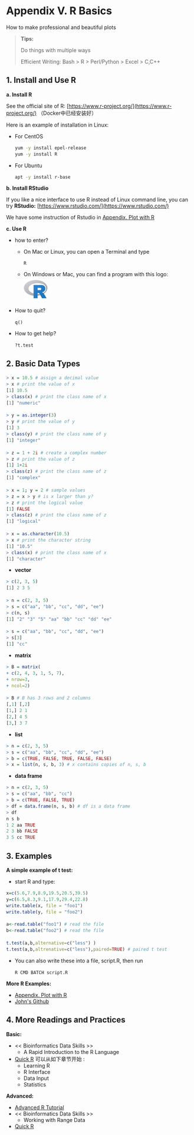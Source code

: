 # Appendix V. R Basics

How to make professional and beautiful plots

> **Tips:**
>
> Do things with multiple ways
>
> Efficient Writing: Bash &gt; R &gt; Perl/Python &gt; Excel &gt; C,C++

## 1. Install and Use R

**a. Install R**

See the official site of R: [https://www.r-project.org/](https://www.r-project.org/) （Docker中已经安装好）

Here is an example of installation in Linux:

* For CentOS

  ```bash
  yum -y install epel-release
  yum -y install R
  ```

* For Ubuntu

  ```bash
  apt -y install r-base
  ```

**b. Install RStudio**

If you like a nice interface to use R instead of Linux command line, you can try **RStudio:** [https://www.rstudio.com/](https://www.rstudio.com/)

We have some instruction of Rstudio in [Appendix. Plot with R](appendix.plots/)

**c. Use R**

* how to enter?
  * On Mac or Linux, you can open a Terminal and type 

    ```text
    R
    ```

  * On Windows or Mac, you can find a program with this   logo: ![](../.gitbook/assets/r-logo.png)
* How to quit?

  `q()`

* How to get help?

  `?t.test`

## 2. Basic Data Types

```r
> x = 10.5 # assign a decimal value
> x # print the value of x
[1] 10.5
> class(x) # print the class name of x
[1] "numeric"

> y = as.integer(3)
> y # print the value of y
[1] 3
> class(y) # print the class name of y
[1] "integer"

> z = 1 + 2i # create a complex number
> z # print the value of z
[1] 1+2i
> class(z) # print the class name of z
[1] "complex"

> x = 1; y = 2 # sample values
> z = x > y # is x larger than y?
> z # print the logical value
[1] FALSE
> class(z) # print the class name of z
[1] "logical"

> x = as.character(10.5)
> x # print the character string
[1] "10.5"
> class(x) # print the class name of x
[1] "character"
```

* **vector**

```r
> c(2, 3, 5)
[1] 2 3 5

> n = c(2, 3, 5)
> s = c("aa", "bb", "cc", "dd", "ee")
> c(n, s)
[1] "2" "3" "5" "aa" "bb" "cc" "dd" "ee"

> s = c("aa", "bb", "cc", "dd", "ee")
> s[3]
[1] "cc"
```

* **matrix**

```r
> B = matrix(
+ c(2, 4, 3, 1, 5, 7),
+ nrow=3,
+ ncol=2)

> B # B has 3 rows and 2 columns
[,1] [,2]
[1,] 2 1
[2,] 4 5
[3,] 3 7
```

* **list**

```r
> n = c(2, 3, 5)
> s = c("aa", "bb", "cc", "dd", "ee")
> b = c(TRUE, FALSE, TRUE, FALSE, FALSE)
> x = list(n, s, b, 3) # x contains copies of n, s, b
```

* **data frame**

```r
> n = c(2, 3, 5)
> s = c("aa", "bb", "cc")
> b = c(TRUE, FALSE, TRUE)
> df = data.frame(n, s, b) # df is a data frame
> df
n s b
1 2 aa TRUE
2 3 bb FALSE
3 5 cc TRUE
```

## 3. Examples

**A simple example of t test:** 

* start R and type:

```r
x=c(5.6,7.9,8.9,19.5,20.5,39.5)
y=c(6.5,8.3,9.1,17.9,29.4,22.8)
write.table(x, file = "foo1")
write.table(y, file = "foo2")

a<-read.table("foo1") # read the file
b<-read.table("foo2") # read the file

t.test(a,b,alternative=c("less") )
t.test(a,b,altrenative=c("less"),paired=TRUE) # paired t test
```

* You can also write these into a file, script.R, then run  

  `R CMD BATCH script.R`

**More R Examples:**

* [Appendix. Plot with R](appendix.plots/)
* [John's Github](https://github.com/urluzhi/scripts/tree/master/Rscript) 

## 4. More Readings and Practices

**Basic:**

* &lt;&lt; Bioinformatics Data Skills &gt;&gt;
  * A Rapid Introduction to the R Language
* [Quick R](https://www.statmethods.net/) 可以从如下章节开始 :
  * Learning R  
  * R Interface  
  * Data Input  
  * Statistics

**Advanced:**

* [Advanced R Tutorial](https://lulab.gitbook.io/training/part-i-basic-skills/4.r)
* &lt;&lt; Bioinformatics Data Skills &gt;&gt;
  * Working with Range Data
* [Quick R](https://www.statmethods.net/) 

